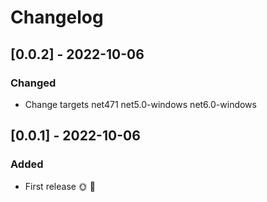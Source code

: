 # Changelog

## [0.0.2] - 2022-10-06

### Changed
- Change targets net471 net5.0-windows net6.0-windows

## [0.0.1] - 2022-10-06

### Added
* First release 🌞 🚀
